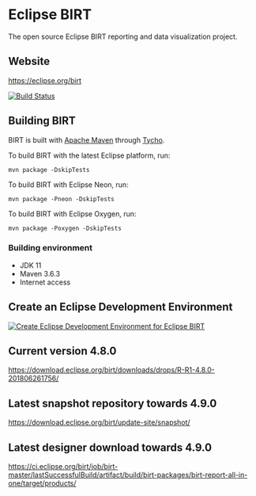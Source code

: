 # Eclipse BIRT
The open source Eclipse BIRT reporting and data visualization project. 

## Website
https://eclipse.org/birt

[![Build Status](https://github.com/eclipse/birt/workflows/CI/badge.svg)](https://github.com/eclipse/birt/actions)

## Building BIRT
BIRT is built with [Apache Maven](http://maven.apache.org) through [Tycho](https://github.com/eclipse/tycho).

To build BIRT with the latest Eclipse platform, run:

    mvn package -DskipTests 
    
To build BIRT with Eclipse Neon, run:

    mvn package -Pneon -DskipTests

To build BIRT with Eclipse Oxygen, run:

    mvn package -Poxygen -DskipTests

### Building environment
* JDK 11
* Maven 3.6.3
* Internet access

## Create an Eclipse Development Environment

[![Create Eclipse Development Environment for Eclipse BIRT](https://download.eclipse.org/oomph/www/setups/svg/birt.svg)](https://www.eclipse.org/setups/installer/?url=https://raw.githubusercontent.com/eclipse/birt/master/build/org.eclipse.birt.releng/BIRTConfiguration.setup&show=true "Click to open Eclipse-Installer Auto Launch or drag into your running installer")

## Current version 4.8.0
https://download.eclipse.org/birt/downloads/drops/R-R1-4.8.0-201806261756/

## Latest snapshot repository towards 4.9.0
https://download.eclipse.org/birt/update-site/snapshot/

## Latest designer download towards 4.9.0
https://ci.eclipse.org/birt/job/birt-master/lastSuccessfulBuild/artifact/build/birt-packages/birt-report-all-in-one/target/products/

